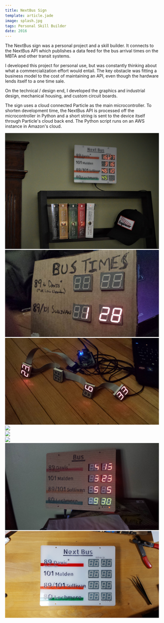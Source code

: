 ```yaml
---
title: NextBus Sign
template: article.jade
image: splash.jpg
tags: Personal Skill Builder
date: 2016
---
```

The NextBus sign was a personal project and a skill builder. It connects to the NextBus API which publishes a data feed for the bus arrival times on the MBTA and other transit systems.  

I developed this project for personal use, but was constantly thinking about what a commercialization effort would entail. The key obstacle was fitting a business model to the cost of maintaining an API, even though the hardware lends itself to a one time sale.

On the technical / design end, I developed the graphics and industrial design, mechanical housing, and custom circuit boards.

The sign uses a cloud connected Particle as the main microcontroller. To shorten development time, the NextBus API is processed off the microcontroller in Python and a short string is sent to the device itself through Particle's cloud back end. The Python script runs on an AWS instance in Amazon's cloud.

![](splash.jpg)  
![](01.jpg)  
![](02.jpg)  
![](03.jpg)  
![](04.jpg)  
![](05.jpg)  
![](06.jpg)  
![](07.jpg)  
